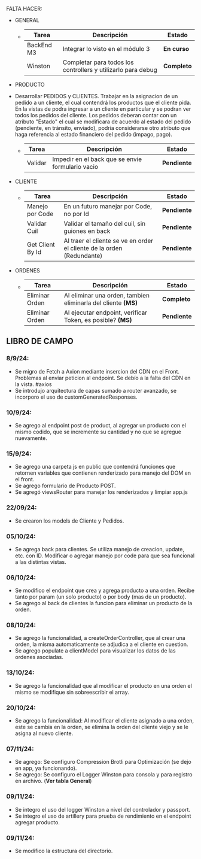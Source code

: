 FALTA HACER:

- GENERAL

  - | Tarea      | Descripción                                                  | Estado       |
    | ---------- | ------------------------------------------------------------ | ------------ |
    | BackEnd M3 | Integrar lo visto en el módulo 3                             | **En curso** |
    | Winston    | Completar para todos los controllers y utilizarlo para debug | **Completo** |

- PRODUCTO

- Desarrollar PEDIDOS y CLIENTES. Trabajar en la asignacion de un pedido a un cliente, el cual contendrá los productos que el cliente pida. En la vistas de podra ingresar a un cliente en particular y se podran ver todos los pedidos del cliente. Los pedidos deberan contar con un atributo "Estado" el cual se modificara de acuerdo al estado del pedido (pendiente, en tránsito, enviado), podria considerarse otro atributo que haga referencia al estado financiero del pedido (impago, pago).

  - | Tarea   | Descripción                                      | Estado        |
    | ------- | ------------------------------------------------ | ------------- |
    | Validar | Impedir en el back que se envie formulario vacio | **Pendiente** |

- CLIENTE

  - | Tarea            | Descripción                                                            | Estado        |
    | ---------------- | ---------------------------------------------------------------------- | ------------- |
    | Manejo por Code  | En un futuro manejar por Code, no por Id                               | **Pendiente** |
    | Validar Cuil     | Validar el tamaño del cuil, sin guiones en back                        | **Pendiente** |
    | Get Client By Id | Al traer el cliente se ve en order el cliente de la orden (Redundante) | **Pendiente** |

- ORDENES

  - | Tarea          | Descripción                                                    | Estado        |
    | -------------- | -------------------------------------------------------------- | ------------- |
    | Eliminar Orden | Al eliminar una orden, tambien eliminarla del cliente **(MS)** | **Completo**  |
    | Eliminar Orden | Al ejecutar endpoint, verificar Token, es posible? **(MS)**    | **Pendiente** |

## LIBRO DE CAMPO

### **8/9/24:**

- Se migro de Fetch a Axion mediante insercion del CDN en el Front. Problemas al enviar peticion al endpoint. Se debío a la falta del CDN en la vista. #axios
- Se introdujo arquitectura de capas sumado a router avanzado, se incorporo el uso de customGeneratedResponses.

### **10/9/24:**

- Se agrego al endpoint post de product, al agregar un producto con el mismo codido, que se incremente su cantidad y no que se agregue nuevamente.

### **15/9/24:**

- Se agrego una carpeta js en public que contendrá funciones que retornen variables que contienen renderizado para manejo del DOM en el front.
- Se agrego formulario de Producto POST.
- Se agregó viewsRouter para manejar los renderizados y limpiar app.js

### **22/09/24:**

- Se crearon los models de Cliente y Pedidos.

### **05/10/24:**

- Se agrega back para clientes. Se utiliza manejo de creacion, update, etc. con ID. Modificar o agregar manejo por code para que sea funcional a las distintas vistas.

### **06/10/24:**

- Se modifico el endpoint que crea y agrega producto a una orden. Recibe tanto por param (un solo producto) o por body (mas de un producto).
- Se agrego al back de clientes la funcion para eliminar un producto de la orden.

### **08/10/24:**

- Se agrego la funcionalidad, a createOrderController, que al crear una orden, la misma automaticamente se adjudica a el cliente en cuestion.
- Se agrego populate a clientModel para visualizar los datos de las ordenes asociadas.

### **13/10/24:**

- Se agrego la funcionalidad que al modificar el producto en una orden el mismo se modifique sin sobreescribir el array.

### **20/10/24:**

- Se agrego la funcionalidad: Al modificar el cliente asignado a una orden, este se cambia en la orden, se elimina la orden del cliente viejo y se le asigna al nuevo cliente.

### **07/11/24:**

- Se agrego: Se configuro Compression Brotli para Optimización (se dejo en app, ya funcionando).
- Se agrego: Se configuro el Logger Winston para consola y para registro en archivo. (**Ver tabla General**)

### **09/11/24:**

- Se integro el uso del logger Winston a nivel del controlador y passport.
- Se integro el uso de artillery para prueba de rendimiento en el endpoint agregar producto.

### **09/11/24:**

- Se modifico la estructura del directorio.
